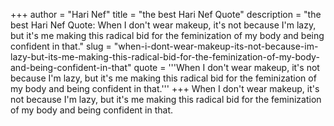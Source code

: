 +++
author = "Hari Nef"
title = "the best Hari Nef Quote"
description = "the best Hari Nef Quote: When I don't wear makeup, it's not because I'm lazy, but it's me making this radical bid for the feminization of my body and being confident in that."
slug = "when-i-dont-wear-makeup-its-not-because-im-lazy-but-its-me-making-this-radical-bid-for-the-feminization-of-my-body-and-being-confident-in-that"
quote = '''When I don't wear makeup, it's not because I'm lazy, but it's me making this radical bid for the feminization of my body and being confident in that.'''
+++
When I don't wear makeup, it's not because I'm lazy, but it's me making this radical bid for the feminization of my body and being confident in that.
